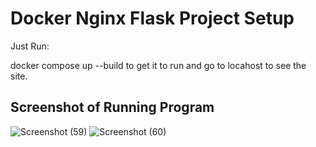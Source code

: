 # Docker Nginx Flask Project Setup

Just Run:

docker compose up --build to get it to run and go to locahost to see the site.

## Screenshot of Running Program

![Screenshot (59)](https://user-images.githubusercontent.com/98161365/155244501-6630100c-4ae5-44cd-9dee-b9635aea0563.png)
![Screenshot (60)](https://user-images.githubusercontent.com/98161365/155244502-5652b5ce-e2c8-4572-bc45-46337e54457e.png)
